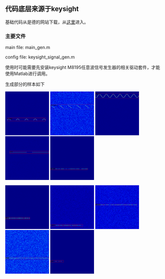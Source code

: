 
## 代码底层来源于keysight

<div>
基础代码从是德的网站下载，从<a href=https://www.keysight.com.cn/cn/zh/lib/software-detail/driver/m8190a-12-gsas-arbitrary-waveform-generator-instrument-drivers-2759704.html>这里</a>进入。
</div>

### 主要文件
main file: main_gen.m

config file: keysight_signal_gen.m

使用时可能需要先安装keysight M8195任意波信号发生器的相关驱动套件，才能使用Matlab进行调用。

生成部分的样本如下

<img src='markdown_pic/128_10.png' width="140" height="140"></img>
<img src='markdown_pic/155_-15.png' width="140" height="140"></img>
<img src='markdown_pic/169_15.png' width="140" height="140"></img>
<img src='markdown_pic/184_10.png' width="140" height="140"></img>
<img src='markdown_pic/194_20.png' width="140" height="140"></img>

<img src='markdown_pic/185_15.png' width="140" height="140"></img>
<img src='markdown_pic/237_-5.png' width="140" height="140"></img>
<img src='markdown_pic/236_-10.png' width="140" height="140"></img>
<img src='markdown_pic/235_-15.png' width="140" height="140"></img>
<img src='markdown_pic/234_20.png' width="140" height="140"></img>
